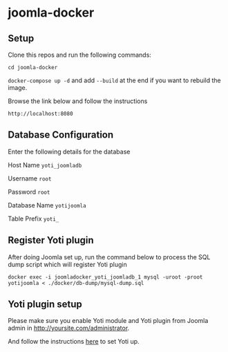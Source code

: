 # joomla-docker

## Setup
Clone this repos and run the following commands:

`cd joomla-docker`

`docker-compose up -d` and add `--build` at the end if you want to rebuild the image.

Browse the link below and follow the instructions

`http://localhost:8080`

## Database Configuration
Enter the following details for the database

Host Name `yoti_joomladb`

Username `root`

Password `root`

Database Name `yotijoomla`

Table Prefix  `yoti_`

## Register Yoti plugin
After doing Joomla set up, run the command below to process the SQL dump script which will register Yoti plugin

`docker exec -i joomladocker_yoti_joomladb_1 mysql -uroot -proot yotijoomla < ./docker/db-dump/mysql-dump.sql`

## Yoti plugin setup
Please make sure you enable Yoti module and Yoti plugin from Joomla admin in http://yoursite.com/administrator.

And follow the instructions [here](https://github.com/getyoti/yoti-joomla) to set Yoti up.
